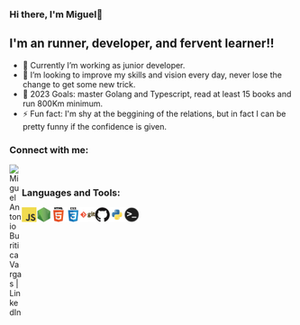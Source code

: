 ### Hi there, I'm Miguel👋

## I'm an runner, developer, and fervent learner!!

- 🌱 Currently I’m working as junior developer.
- 👯 I’m looking to improve my skills and vision every day, never lose the change to get some new trick.
- 🥅 2023 Goals: master Golang and Typescript, read at least 15 books and run 800Km minimum.
- ⚡ Fun fact: I'm shy at the beggining of the relations, but in fact I can be pretty funny if the confidence is given. 

### Connect with me:

[<img align="left" alt="Miguel Antonio Buritica Vargas | LinkedIn" width="22px" src="https://cdn.jsdelivr.net/npm/simple-icons@v3/icons/linkedin.svg" />][linkedin]

<br />

### Languages and Tools:

[<img align="left" alt="JavaScript" width="26px" src="https://raw.githubusercontent.com/github/explore/80688e429a7d4ef2fca1e82350fe8e3517d3494d/topics/javascript/javascript.png" />][javascript]
[<img align="left" alt="Node.js" width="26px" src="https://raw.githubusercontent.com/github/explore/80688e429a7d4ef2fca1e82350fe8e3517d3494d/topics/nodejs/nodejs.png" />][node]
[<img align="left" alt="HTML5" width="26px" src="https://raw.githubusercontent.com/github/explore/80688e429a7d4ef2fca1e82350fe8e3517d3494d/topics/html/html.png" />][html]
[<img align="left" alt="CSS3" width="26px" src="https://raw.githubusercontent.com/github/explore/80688e429a7d4ef2fca1e82350fe8e3517d3494d/topics/css/css.png" />][css]
[<img align="left" alt="Git" width="26px" src="https://raw.githubusercontent.com/github/explore/80688e429a7d4ef2fca1e82350fe8e3517d3494d/topics/git/git.png" />][git]
[<img align="left" alt="GitHub" width="26px" src="https://raw.githubusercontent.com/github/explore/78df643247d429f6cc873026c0622819ad797942/topics/github/github.png" />][github]
[<img align="left" alt="Python" width="26px" src="https://raw.githubusercontent.com/github/explore/80688e429a7d4ef2fca1e82350fe8e3517d3494d/topics/python/python.png" />][python]
[<img align="left" alt="Terminal" width="26px" src="https://raw.githubusercontent.com/github/explore/80688e429a7d4ef2fca1e82350fe8e3517d3494d/topics/terminal/terminal.png" />][terminal]

<br />
<br />

[linkedin]: https://www.linkedin.com/in/miguel-antonio-buritica-vargas-74693a219/
[javascript]: https://www.javascript.com/
[python]: https://www.python.org/
[node]: https://nodejs.org/
[git]: https://git-scm.com/
[github]: https://github.com/Miguelburitica
[terminal]: https://pbs.twimg.com/media/DzX_dCFX0AAYu5z.jpg
[css]: https://developer.mozilla.org/en-US/docs/Web/CSS
[html]: https://developer.mozilla.org/en-US/docs/Web/HTML


